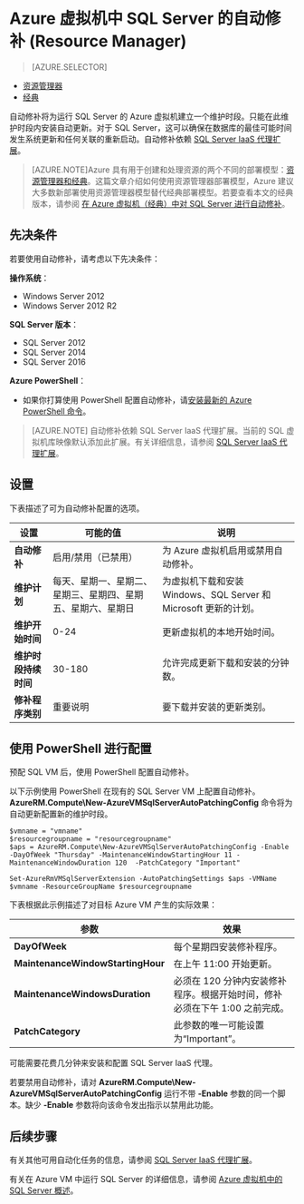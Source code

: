 <properties
	pageTitle="对 SQL Server VM 进行自动修补 (Resource Manager) | Azure"
	description="介绍 Azure 中运行的、使用 Resource Manager 的 SQL Server 虚拟机的自动修补功能。"
	services="virtual-machines-windows"
	documentationCenter="na"
	authors="rothja"
	manager="jhubbard"
	editor=""
	tags="azure-resource-manager"/>
<tags
	ms.service="virtual-machines-windows"
	ms.date="05/18/2016"
	wacn.date="07/11/2016"/>

# Azure 虚拟机中 SQL Server 的自动修补 (Resource Manager)

> [AZURE.SELECTOR]
- [资源管理器](/documentation/articles/virtual-machines-windows-sql-automated-patching)
- [经典](/documentation/articles/virtual-machines-windows-classic-sql-automated-patching)

自动修补将为运行 SQL Server 的 Azure 虚拟机建立一个维护时段。只能在此维护时段内安装自动更新。对于 SQL Server，这可以确保在数据库的最佳可能时间发生系统更新和任何关联的重新启动。自动修补依赖 [SQL Server IaaS 代理扩展](/documentation/articles/virtual-machines-windows-sql-server-agent-extension)。

> [AZURE.NOTE]Azure 具有用于创建和处理资源的两个不同的部署模型：[资源管理器和经典](/documentation/articles/resource-manager-deployment-model)。这篇文章介绍如何使用资源管理器部署模型，Azure 建议大多数新部署使用资源管理器模型替代经典部署模型。若要查看本文的经典版本，请参阅 [在 Azure 虚拟机（经典）中对 SQL Server 进行自动修补](/documentation/articles/virtual-machines-windows-classic-sql-automated-patching)。

## 先决条件

若要使用自动修补，请考虑以下先决条件：

**操作系统**：

- Windows Server 2012
- Windows Server 2012 R2

**SQL Server 版本**：

- SQL Server 2012
- SQL Server 2014
- SQL Server 2016

**Azure PowerShell**：

- 如果你打算使用 PowerShell 配置自动修补，请[安装最新的 Azure PowerShell 命令](/documentation/articles/powershell-install-configure)。

>[AZURE.NOTE] 自动修补依赖 SQL Server IaaS 代理扩展。当前的 SQL 虚拟机库映像默认添加此扩展。有关详细信息，请参阅 [SQL Server IaaS 代理扩展](/documentation/articles/virtual-machines-windows-sql-server-agent-extension)。

## 设置

下表描述了可为自动修补配置的选项。

|设置|可能的值|说明|
|---|---|---|
|**自动修补**|启用/禁用（已禁用）|为 Azure 虚拟机启用或禁用自动修补。|
|**维护计划**|每天、星期一、星期二、星期三、星期四、星期五、星期六、星期日|为虚拟机下载和安装 Windows、SQL Server 和 Microsoft 更新的计划。|
|**维护开始时间**|0-24|更新虚拟机的本地开始时间。|
|**维护时段持续时间**|30-180|允许完成更新下载和安装的分钟数。|
|**修补程序类别**|重要说明|要下载并安装的更新类别。|

## 使用 PowerShell 进行配置

预配 SQL VM 后，使用 PowerShell 配置自动修补。

以下示例使用 PowerShell 在现有的 SQL Server VM 上配置自动修补。**AzureRM.Compute\\New-AzureVMSqlServerAutoPatchingConfig** 命令将为自动更新配置新的维护时段。

	$vmname = "vmname"
	$resourcegroupname = "resourcegroupname"
	$aps = AzureRM.Compute\New-AzureVMSqlServerAutoPatchingConfig -Enable -DayOfWeek "Thursday" -MaintenanceWindowStartingHour 11 -MaintenanceWindowDuration 120  -PatchCategory "Important"

    Set-AzureRmVMSqlServerExtension -AutoPatchingSettings $aps -VMName $vmname -ResourceGroupName $resourcegroupname

下表根据此示例描述了对目标 Azure VM 产生的实际效果：

|参数|效果|
|---|---|
|**DayOfWeek**|每个星期四安装修补程序。|
|**MaintenanceWindowStartingHour**|在上午 11:00 开始更新。|
|**MaintenanceWindowsDuration**|必须在 120 分钟内安装修补程序。根据开始时间，修补必须在下午 1:00 之前完成。|
|**PatchCategory**|此参数的唯一可能设置为“Important”。|

可能需要花费几分钟来安装和配置 SQL Server IaaS 代理。

若要禁用自动修补，请对 **AzureRM.Compute\\New-AzureVMSqlServerAutoPatchingConfig** 运行不带 **-Enable** 参数的同一个脚本。缺少 **-Enable** 参数将向该命令发出指示以禁用此功能。

## 后续步骤

有关其他可用自动化任务的信息，请参阅 [SQL Server IaaS 代理扩展](/documentation/articles/virtual-machines-windows-sql-server-agent-extension)。

有关在 Azure VM 中运行 SQL Server 的详细信息，请参阅 [Azure 虚拟机中的 SQL Server 概述](/documentation/articles/virtual-machines-windows-sql-server-iaas-overview)。

<!---HONumber=Mooncake_0704_2016-->